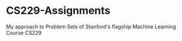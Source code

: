 # CS229-Assignments
My approach to Problem Sets of Stanford's flagship Machine Learning Course CS229
